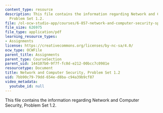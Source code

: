 ```yaml
---
content_type: resource
description: This file contains the information regarding Network and Computer Security,
  Problem Set 1.2.
file: /ol-ocw-studio-app/courses/6-857-network-and-computer-security-spring-2014/7bb90c7979dd654ed8bac94a39b9cf87_MIT6_857S14_1.2.pdf
file_size: 626975
file_type: application/pdf
learning_resource_types:
- Assignments
license: https://creativecommons.org/licenses/by-nc-sa/4.0/
ocw_type: OCWFile
parent_title: Assignments
parent_type: CourseSection
parent_uid: 144107b0-9f7f-fc0d-e212-00bcc7c0981e
resourcetype: Document
title: Network and Computer Security, Problem Set 1.2
uid: 7bb90c79-79dd-654e-d8ba-c94a39b9cf87
video_metadata:
  youtube_id: null
---
```

This file contains the information regarding Network and Computer Security, Problem Set 1.2.